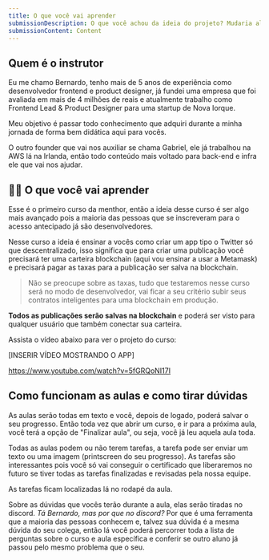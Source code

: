 ```yaml
---
title: O que você vai aprender
submissionDescription: O que você achou da ideia do projeto? Mudaria alguma coisa?
submissionContent: Content
---
```


## Quem é o instrutor

Eu me chamo Bernardo, tenho mais de 5 anos de experiência como desenvolvedor frontend e product designer, já fundei uma empresa que foi avaliada em mais de 4 milhões de reais e atualmente trabalho como Frontend Lead & Product Designer para uma startup de Nova Iorque.

Meu objetivo é passar todo conhecimento que adquiri durante a minha jornada de forma bem didática aqui para vocês.

O outro founder que vai nos auxiliar se chama Gabriel, ele já trabalhou na AWS lá na Irlanda, então todo conteúdo mais voltado para back-end e infra ele que vai nos ajudar.

## 👩‍💻 O que você vai aprender

Esse é o primeiro curso da menthor, então a ideia desse curso é ser algo mais avançado pois a maioria das pessoas que se inscreveram para o acesso antecipado já são desenvolvedores.

Nesse curso a ideia é ensinar a vocês como criar um app tipo o Twitter só que descentralizado, isso significa que para criar uma publicação você precisará ter uma carteira blockchain (aqui vou ensinar a usar a Metamask) e precisará pagar as taxas para a publicação ser salva na blockchain.

> Não se preocupe sobre as taxas, tudo que testaremos nesse curso será no modo de desenvolvedor, vai ficar a seu critério subir seus contratos inteligentes para uma blockchain em produção.

**Todos as publicações serão salvas na blockchain** e poderá ser visto para qualquer usuário que também conectar sua carteira.

Assista o vídeo abaixo para ver o projeto do curso:

[INSERIR VÍDEO MOSTRANDO O APP]

https://www.youtube.com/watch?v=5fGRQoNI17I

## Como funcionam as aulas e como tirar dúvidas

As aulas serão todas em texto e você, depois de logado, poderá salvar o seu progresso. Então toda vez que abrir um curso, e ir para a próxima aula, você terá a opção de "Finalizar aula", ou seja, você já leu aquela aula toda.

Todas as aulas podem ou não terem tarefas, a tarefa pode ser enviar um texto ou uma imagem (printscreen do seu progresso). As tarefas são interessantes pois você só vai conseguir o certificado que liberaremos no futuro se tiver todas as tarefas finalizadas e revisadas pela nossa equipe.

As tarefas ficam localizadas lá no rodapé da aula.

Sobre as dúvidas que vocês terão durante a aula, elas serão tiradas no discord. *Tá Bernardo, mas por que no discord?* Por que é uma ferramenta que a maioria das pessoas conhecem e, talvez sua dúvida é a mesma dúvida do seu colega, então lá você poderá percorrer toda a lista de perguntas sobre o curso e aula específica e conferir se outro aluno já passou pelo mesmo problema que o seu.


